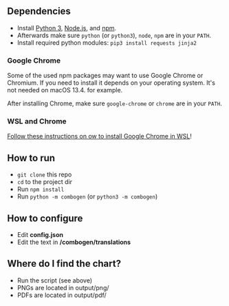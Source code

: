 ## Dependencies
- Install [Python 3](https://www.python.org), [Node.js](https://nodejs.org), and [npm](https://www.npmjs.com).
- Afterwards make sure `python` (or `python3`), `node`, `npm` are in your `PATH`.
- Install required python modules: `pip3 install requests jinja2`

### Google Chrome
Some of the used npm packages may want to use Google Chrome or Chromium. If you need to install it depends on your operating system. It's not needed on macOS 13.4. for example.

After installing Chrome, make sure `google-chrome` or `chrome` are in your `PATH`.

### WSL and Chrome
[Follow these instructions on ow to install Google Chrome in WSL](https://scottspence.com/posts/use-chrome-in-ubuntu-wsl)!

## How to run
- `git clone` this repo
- `cd` to the project dir
- Run `npm install`
- Run `python -m combogen` (or `python3 -m combogen`)

## How to configure
- Edit **config.json**
- Edit the text in **/combogen/translations**

## Where do I find the chart?
- Run the script (see above)
- PNGs are located in output/png/
- PDFs are located in output/pdf/
